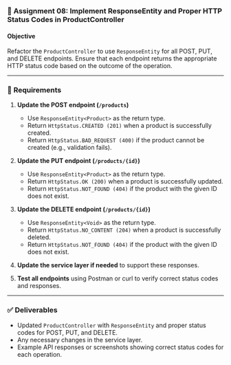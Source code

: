 ### 📝 **Assignment 08: Implement ResponseEntity and Proper HTTP Status Codes in ProductController**

#### **Objective**

Refactor the `ProductController` to use `ResponseEntity` for all POST, PUT, and DELETE endpoints. Ensure that each endpoint returns the appropriate HTTP status code based on the outcome of the operation.

---

### 📌 **Requirements**

1. **Update the POST endpoint (`/products`)**  
   - Use `ResponseEntity<Product>` as the return type.
   - Return `HttpStatus.CREATED (201)` when a product is successfully created.
   - Return `HttpStatus.BAD_REQUEST (400)` if the product cannot be created (e.g., validation fails).

2. **Update the PUT endpoint (`/products/{id}`)**  
   - Use `ResponseEntity<Product>` as the return type.
   - Return `HttpStatus.OK (200)` when a product is successfully updated.
   - Return `HttpStatus.NOT_FOUND (404)` if the product with the given ID does not exist.

3. **Update the DELETE endpoint (`/products/{id}`)**  
   - Use `ResponseEntity<Void>` as the return type.
   - Return `HttpStatus.NO_CONTENT (204)` when a product is successfully deleted.
   - Return `HttpStatus.NOT_FOUND (404)` if the product with the given ID does not exist.

4. **Update the service layer if needed** to support these responses.

5. **Test all endpoints** using Postman or curl to verify correct status codes and responses.

---

### ✅ **Deliverables**

- Updated `ProductController` with `ResponseEntity` and proper status codes for POST, PUT, and DELETE.
- Any necessary changes in the service layer.
- Example API responses or screenshots showing correct status codes for each operation.